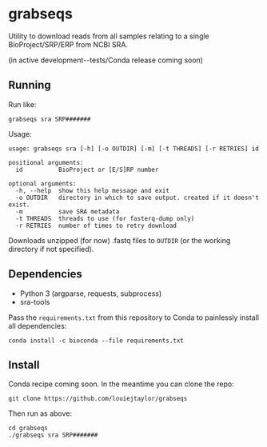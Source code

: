 # grabseqs

Utility to download reads from all samples relating to a single BioProject/SRP/ERP from NCBI SRA.

(in active development--tests/Conda release coming soon)

## Running

Run like:

    grabseqs sra SRP#######
    
Usage:

    usage: grabseqs sra [-h] [-o OUTDIR] [-m] [-t THREADS] [-r RETRIES] id

    positional arguments:
      id          BioProject or [E/S]RP number

    optional arguments:
      -h, --help  show this help message and exit
      -o OUTDIR   directory in which to save output. created if it doesn't exist.
      -m          save SRA metadata
      -t THREADS  threads to use (for fasterq-dump only)
      -r RETRIES  number of times to retry download
      
 Downloads unzipped (for now) .fastq files to `OUTDIR` (or the working directory if not specified).
      
## Dependencies
  
   - Python 3 (argparse, requests, subprocess)
   - sra-tools

Pass the `requirements.txt` from this repository to Conda to painlessly install all dependencies:
    
    conda install -c bioconda --file requirements.txt 

## Install

Conda recipe coming soon. In the meantime you can clone the repo:

    git clone https://github.com/louiejtaylor/grabseqs

Then run as above:

    cd grabseqs
    ./grabseqs sra SRP#######
